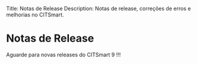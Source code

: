 Title: Notas de Release
Description: Notas de release, correções de erros e melhorias no CITSmart.

# Notas de Release

Aguarde para novas releases do CITSmart 9 !!!
